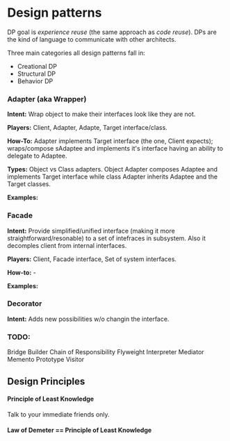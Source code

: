 # Design patterns
  DP goal is *experience reuse* (the same approach as *code reuse*). DPs are the kind of language to communicate with other architects.


 Three main categories all design patterns fall in:
 * Creational DP
 * Structural DP
 * Behavior DP

### Adapter (aka Wrapper)
**Intent:** Wrap object to make their interfaces look like they are not.

**Players:** Client, Adapter, Adapte, Target interface/class.

**How-To:** Adapter implements Target interface (the one, Client expects); wraps/compose sAdaptee and implements it's interface having an ability to delegate to Adaptee.

**Types:** Object vs Class adapters. Object Adapter composes Adaptee and implements Target interface while class Adapter inherits Adaptee and the Target classes.

**Examples:** 


### Facade
**Intent:** Provide simplified/unified interface (making it more straightforward/resonable) to a set of intefraces in subsystem. Also it decomples client from internal interfaces.

**Players:** Client, Facade interface, Set of system interfaces.

**How-to:** -

**Examples:**

### Decorator
**Intent:** Adds new possibilities w/o changin the interface.



### TODO:
Bridge
Builder
Chain of Responsibility
Flyweight
Interpreter
Mediator
Memento
Prototype
Visitor


## Design Principles
#### Principle of Least Knowledge
Talk to your immediate friends only.
#### Law of Demeter == Principle of Least Knowledge
